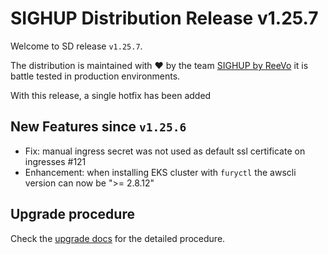 # SIGHUP Distribution Release v1.25.7

Welcome to SD release `v1.25.7`.

The distribution is maintained with ❤️ by the team [SIGHUP by ReeVo](https://sighup.io/) it is battle tested in production environments.

With this release, a single hotfix has been added

## New Features since `v1.25.6`

- Fix: manual ingress secret was not used as default ssl certificate on ingresses #121
- Enhancement: when installing EKS cluster with `furyctl` the awscli version can now be ">= 2.8.12"

## Upgrade procedure

Check the [upgrade docs](https://github.com/sighupio/furyctl/tree/main/docs/upgrades/kfd) for the detailed procedure.
